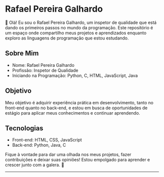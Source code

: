 # Rafael Pereira Galhardo

👋 Olá! Eu sou o Rafael Pereira Galhardo, um inspetor de qualidade que está dando os primeiros passos no mundo da programação. Este repositório é um espaço onde compartilho meus projetos e aprendizados enquanto exploro as linguagens de programação que estou estudando.

## Sobre Mim
- Nome: Rafael Pereira Galhardo
- Profissão: Inspetor de Qualidade
- Iniciando na Programação: Python, C, HTML, JavaScript, Java

## Objetivo
Meu objetivo é adquirir experiência prática em desenvolvimento, tanto no front-end quanto no back-end, e estou em busca de oportunidades de estágio para aplicar meus conhecimentos e continuar aprendendo.

## Tecnologias
- Front-end: HTML, CSS, JavaScript
- Back-end: Python, Java, C

Fique à vontade para dar uma olhada nos meus projetos, fazer contribuições e deixar suas opiniões! Estou empolgado para aprender e crescer junto com a galera. 🚀

---
